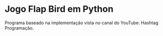 # Jogo Flap Bird em Python

Programa baseado na implementação vista no canal do YouTube: Hashtag Programação.

